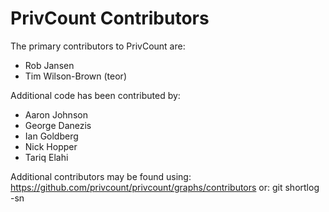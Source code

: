 # PrivCount Contributors

The primary contributors to PrivCount are:

* Rob Jansen
* Tim Wilson-Brown (teor)

Additional code has been contributed by:

* Aaron Johnson
* George Danezis
* Ian Goldberg
* Nick Hopper
* Tariq Elahi

Additional contributors may be found using:
    https://github.com/privcount/privcount/graphs/contributors
or:
    git shortlog -sn
